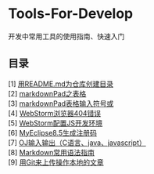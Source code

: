 # Tools-For-Develop
开发中常用工具的使用指南、快速入门


## 目录

[1] [用README.md为仓库创建目录](https://github.com/WaltTing/Tools-For-Develop/blob/master/%E7%94%A8README.md%E4%B8%BA%E4%BB%93%E5%BA%93%E5%88%9B%E5%BB%BA%E7%9B%AE%E5%BD%95.md)   
[2] [markdownPad之表格](https://github.com/WaltTing/Tools-For-Develop/blob/master/markdownPad%E4%B9%8B%E8%A1%A8%E6%A0%BC.md)  
[3] [markdownPad表格输入符号或](https://github.com/WaltTing/Tools-For-Develop/blob/master/markdownPad%E8%A1%A8%E6%A0%BC%E8%BE%93%E5%85%A5%E7%AC%A6%E5%8F%B7%E6%88%96.md)   
[4] [WebStorm浏览器404错误](https://github.com/WaltTing/Tools-For-Develop/blob/master/WebStorm%E6%B5%8F%E8%A7%88%E5%99%A8404%E9%94%99%E8%AF%AF.md)   
[5] [WebStorm配置JS开发环境](https://github.com/WaltTing/Tools-For-Develop/blob/master/WebStorm%E9%85%8D%E7%BD%AEJS%E5%BC%80%E5%8F%91%E7%8E%AF%E5%A2%83.md)   
[6] [MyEclipse8.5生成注册码](https://github.com/WaltTing/Tools-For-Develop/blob/master/MyEclipse8.5%E7%94%9F%E6%88%90%E6%B3%A8%E5%86%8C%E7%A0%81.java)   
[7] [OJ输入输出（C语言、java、javascript）](https://github.com/WaltTing/Tools-For-Develop/tree/master/OJ%E8%BE%93%E5%85%A5%E8%BE%93%E5%87%BA%EF%BC%88C%E8%AF%AD%E8%A8%80%E3%80%81java%E3%80%81javascript%EF%BC%89)  
[8] [Markdown常用语法指南](https://github.com/WaltTing/Tools-For-Develop/blob/master/Markdown%E5%B8%B8%E7%94%A8%E8%AF%AD%E6%B3%95%E6%8C%87%E5%8D%97.md)   
[9] [用Git来上传操作本地的文章](https://github.com/WaltTing/Tools-For-Develop/blob/master/%E7%94%A8Git%E6%9D%A5%E4%B8%8A%E4%BC%A0%E6%93%8D%E4%BD%9C%E6%9C%AC%E5%9C%B0%E7%9A%84%E6%96%87%E7%AB%A0.md)  
